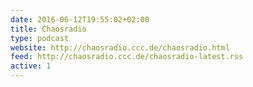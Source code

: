 ```yaml
---
date: 2016-06-12T19:55:02+02:00
title: Chaosradio
type: podcast
website: http://chaosradio.ccc.de/chaosradio.html
feed: http://chaosradio.ccc.de/chaosradio-latest.rss
active: 1
---
```

